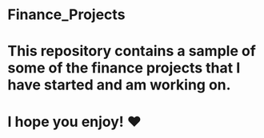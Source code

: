 # Finance_Projects

# This repository contains a sample of some of the finance projects that I have started and am working on.
# I hope you enjoy! :heart:
